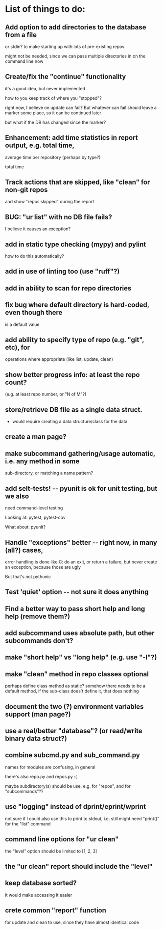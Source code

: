 # List of things to do:

## Add option to add directories to the database from a file

or stdin? to make starting up with lots of pre-existing repos

might not be needed, since we can pass multiple directories in
on the command line now

## Create/fix the "continue" functionality

it's a good idea, but never implemented

how to you keep track of where you "stopped"?

right now, I believe on update can fail? But whatever can fail
should leave a marker some place, so it can be continued later

but what if the DB has changed since the marker?

## Enhancement: add time statistics in report output, e.g. total time,

  average time per repository (perhaps by type?)

  total time

## Track actions that are skipped, like "clean" for non-git repos

  and show "repos skipped" during the report

## BUG: "ur list" with no DB file fails?

I believe it causes an exception?

## add in static type checking (mypy) and pylint

  how to do this automatically?

## add in use of linting too (use "ruff"?)

## add in ability to scan for repo directories

## fix bug where default directory is hard-coded, even though there
  is a default value
  
## add ability to specify type of repo (e.g. "git", etc), for
  operations where appropriate (like list, update, clean)

## show better progress info: at least the repo count?
  (e.g. at least repo number, or "N of M"?)

## store/retrieve DB file as a single data struct.
  - would require creating a data structure/class for the data

## create a man page?

## make subcommand gathering/usage automatic, i.e. any method in some
  sub-directory, or matching a name pattern?

## add selt-tests! -- pyunit is ok for unit testing, but we also
  need command-level testing

  Looking at: pytest, pytest-cov

  What about: pyunit?

## Handle "exceptions" better -- right now, in many (all?) cases,
  error handling is done like C: do an exit, or return a failure,
  but never create an exception, because those are ugly

  But that's not pythonic

## Test 'quiet' option -- not sure it does anything

## Find a better way to pass short help and long help (remove them?)

## add subcommand uses absolute path, but other subcommands don't?

## make "short help" vs "long help" (e.g. use "-l"?)

## make "clean" method in repo classes optional
perhaps define class method as static? somehow there needs to be
a default method, if the sub-class does't define it, that does nothing

## document the two (?) environment variables support (man page?)

## use a real/better "database"? (or read/write binary data struct?)

## combine subcmd.py and sub_command.py

names for modules are confusing, in general

there's also repo.py and repos.py :(

maybe subdirectory(s) should be use, e.g. for "repos", and for
"subcommands"??

## use "logging" instead of dprint/eprint/wprint

not sure if I could also use this to print to stdout, i.e. still might
need "print()" for the "list" command

## command line options for "ur clean"

the "level" option should be limited to [1, 2, 3]

## the "ur clean" report should include the "level"

## keep database sorted?

it would make accessing it easier

## crete common "report" function

for update and clean to use, since they have almost identical code
